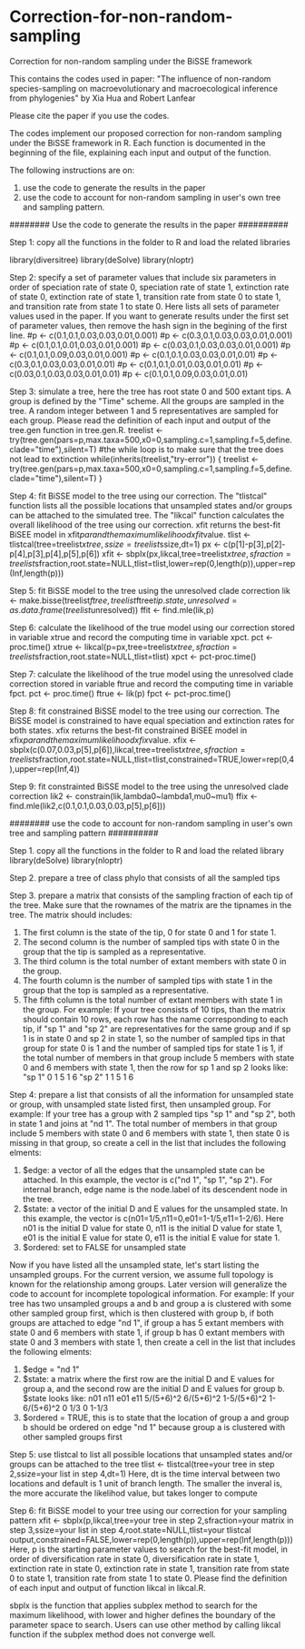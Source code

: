 # Correction-for-non-random-sampling
Correction for non-random sampling under the BiSSE framework

This contains the codes used in paper:
"The influence of non-random species-sampling on macroevolutionary and macroecological inference from phylogenies"
by Xia Hua and Robert Lanfear

Please cite the paper if you use the codes.

The codes implement our proposed correction for non-random sampling under the BiSSE framework in R.
Each function is documented in the beginning of the file, explaining each input and output of the function.

The following instructions are on:
1) use the code to generate the results in the paper
2) use the code to account for non-random sampling in user's own tree and sampling pattern.

######## Use the code to generate the results in the paper ##########

Step 1: copy all the functions in the folder to R and load the related libraries

library(diversitree)
library(deSolve)
library(nloptr)

Step 2: specify a set of parameter values that include six parameters in order of speciation rate of state 0, speciation rate of state 1, extinction rate of state 0, extinction rate of state 1, transition rate from state 0 to state 1, and transition rate from state 1 to state 0. Here lists all sets of parameter values used in the paper. If you want to generate results under the first set of parameter values, then remove the hash sign in the begining of the first line.
#p <- c(0.1,0.1,0.03,0.03,0.01,0.001)
#p <- c(0.3,0.1,0.03,0.03,0.01,0.001)
#p <- c(0.1,0.1,0.01,0.03,0.01,0.001)
#p <- c(0.03,0.1,0.03,0.03,0.01,0.001)
#p <- c(0.1,0.1,0.09,0.03,0.01,0.001)
#p <- c(0.1,0.1,0.03,0.03,0.01,0.01)
#p <- c(0.3,0.1,0.03,0.03,0.01,0.01)
#p <- c(0.1,0.1,0.01,0.03,0.01,0.01)
#p <- c(0.03,0.1,0.03,0.03,0.01,0.01)
#p <- c(0.1,0.1,0.09,0.03,0.01,0.01)

Step 3: simulate a tree, here the tree has root state 0 and 500 extant tips. A group is defined by the "Time" scheme. All the groups are sampled in the tree. A random integer between 1 and 5 representatives are sampled for each group. Please read the definition of each input and output of the tree.gen function in tree.gen.R.
treelist <- try(tree.gen(pars=p,max.taxa=500,x0=0,sampling.c=1,sampling.f=5,define.clade="time"),silent=T)
#the while loop is to make sure that the tree does not lead to extinction
while(inherits(treelist,"try-error")) {
  treelist <- try(tree.gen(pars=p,max.taxa=500,x0=0,sampling.c=1,sampling.f=5,define.clade="time"),silent=T)
}

Step 4: fit BiSSE model to the tree using our correction. The "tlistcal" function lists all the possible locations that unsampled states and/or groups can be attached to the simulated tree. The "likcal" function calculates the overall likelihood of the tree using our correction. xfit returns the best-fit BiSEE model in xfit$par and the maximum likelihood xfit$value.
tlist <- tlistcal(tree=treelist$xtree,ssize=treelist$ssize,dt=1)
px <- c(p[1]-p[3],p[2]-p[4],p[3],p[4],p[5],p[6])
xfit <- sbplx(px,likcal,tree=treelist$xtree,sfraction=treelist$sfraction,root.state=NULL,tlist=tlist,lower=rep(0,length(p)),upper=rep(Inf,length(p)))

Step 5: fit BiSSE model to the tree using the unresolved clade correction
lik <- make.bisse(treelist$ftree,treelist$ftree$tip.state,unresolved=as.data.frame(treelist$unresolved))
ffit <- find.mle(lik,p)

Step 6: calculate the likelihood of the true model using our correction stored in variable xtrue and record the computing time in variable xpct.
pct <- proc.time()
xtrue <- likcal(p=px,tree=treelist$xtree,sfraction=treelist$sfraction,root.state=NULL,tlist=tlist)
xpct <- pct-proc.time()

Step 7: calculate the likelihood of the true model using the unresolved clade correction stored in variable ftrue and record the computing time in variable fpct.
pct <- proc.time()
ftrue <- lik(p)
fpct <- pct-proc.time()

Step 8: fit constrained BiSSE model to the tree using our correction. The BiSSE model is constrained to have equal speciation and extinction rates for both states. xfix returns the best-fit constrained BiSEE model in xfix$par and the maximum likelihood xfix$value.
xfix <- sbplx(c(0.07,0.03,p[5],p[6]),likcal,tree=treelist$xtree,sfraction=treelist$sfraction,root.state=NULL,tlist=tlist,constrained=TRUE,lower=rep(0,4),upper=rep(Inf,4))

Step 9: fit constrainted BiSSE model to the tree using the unresolved clade correction
lik2 <- constrain(lik,lambda0~lambda1,mu0~mu1)
ffix <- find.mle(lik2,c(0.1,0.1,0.03,0.03,p[5],p[6]))

######## use the code to account for non-random sampling in user's own tree and sampling pattern ##########

Step 1. copy all the functions in the folder to R and load the related library
library(deSolve)
library(nloptr)

Step 2. prepare a tree of class phylo that consists of all the sampled tips

Step 3. prepare a matrix that consists of the sampling fraction of each tip of the tree. Make sure that the rownames of the matrix are the tipnames in the tree.
The matrix should includes:
1) The first column is the state of the tip, 0 for state 0 and 1 for state 1.
2) The second column is the number of sampled tips with state 0 in the group that the tip is sampled as a representative.
3) The third column is the total number of extant members with state 0 in the group.
4) The fourth column is the number of sampled tips with state 1 in the group that the top is sampled as a representative.
5) The fifth column is the total number of extant members with state 1 in the group.
For example:
If your tree consists of 10 tips, than the matrix should contain 10 rows, each row has the name corresponding to each tip,
if "sp 1" and "sp 2" are representatives for the same group and if sp 1 is in state 0 and sp 2 in state 1, so the number of sampled tips in that group for state 0 is 1 and the number of sampled tips for state 1 is 1,
if the total number of members in that group include 5 members with state 0 and 6 members with state 1,
then the row for sp 1 and sp 2 looks like:
"sp 1" 0 1 5 1 6
"sp 2" 1 1 5 1 6

Step 4: prepare a list that consists of all the information for unsampled state or group, with unsampled state listed first, then unsampled group.
For example:
If your tree has a group with 2 sampled tips "sp 1" and "sp 2", both in state 1 and joins at "nd 1". The total number of members in that group include 5 members with state 0 and 6 members with state 1,
then state 0 is missing in that group, so create a cell in the list that includes the following elments:
1) $edge: a vector of all the edges that the unsampled state can be attached. In this example, the vector is c("nd 1", "sp 1", "sp 2"). For internal branch, edge name is the node.label of its descendent node in the tree.
2) $state: a vector of the initial D and E values for the unsampled state. In this example, the vector is c(n01=1/5,n11=0,e01=1-1/5,e11=1-2/6). Here n01 is the initial D value for state 0, n11 is the initial D value for state 1, e01 is the initial E value for state 0, e11 is the initial E value for state 1.
3) $ordered: set to FALSE for unsampled state

Now if you have listed all the unsampled state, let's start listing the unsampled groups. For the current version, we assume full topology is known for the relationship among groups. Later version will generalize the code to account for incomplete topological information.
For example:
If your tree has two unsampled groups a and b and group a is clustered with some other sampled group first, which is then clustered with group b, 
if both groups are attached to edge "nd 1",
if group a has 5 extant members with state 0 and 6 members with state 1,
if group b has 0 extant members with state 0 and 3 members with state 1,
then create a cell in the list that includes the following elments:
1) $edge = "nd 1"
2) $state: a matrix where the first row are the initial D and E values for group a, and the second row are the initial D and E values for group b. $state looks like:
n01        n11        e01          e11
5/(5+6)^2  6/(5+6)^2  1-5/(5+6)^2  1-6/(5+6)^2
0          1/3        0            1-1/3
3) $ordered = TRUE, this is to state that the location of group a and group b should be ordered on edge "nd 1" because group a is clustered with other sampled groups first

Step 5: use tlistcal to list all possible locations that unsampled states and/or groups can be attached to the tree
tlist <- tlistcal(tree=your tree in step 2,ssize=your list in step 4,dt=1)
Here, dt is the time interval between two locations and default is 1 unit of branch length. The smaller the inveral is, the more accurate the likelihod value, but takes longer to compute

Step 6: fit BiSSE model to your tree using our correction for your sampling pattern
xfit <- sbplx(p,likcal,tree=your tree in step 2,sfraction=your matrix in step 3,ssize=your list in step 4,root.state=NULL,tlist=your tlistcal output,constrained=FALSE,lower=rep(0,length(p)),upper=rep(Inf,length(p)))
Here, p is the starting parameter values to search for the best-fit model, in order of diversification rate in state 0, diversification rate in state 1, extinction rate in state 0, extinction rate in state 1, transition rate from state 0 to state 1, transition rate from state 1 to state 0. Please find the definition of each input and output of function likcal in likcal.R.

sbplx is the function that applies subplex method to search for the maximum likelihood, with lower and higher defines the boundary of the parameter space to search. Users can use other method by calling likcal function if the subplex method does not converge well.
